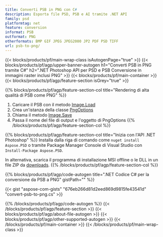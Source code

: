 ```yaml
---
title: Converti PSB in PNG con C#
description: Esporta file PSD, PSB e AI tramite .NET API
family: psd
platformtag: net
feature: conversion
informat: PSB
outformat: PNG
otherformats: BMP GIF JPEG JPEG2000 JP2 PDF PSD TIFF
url: psb-to-png/
---
```


{{< blocks/products/pf/main-wrap-class isAutogenPage="true" >}}
{{< blocks/products/pf/agp/upper-banner-autogen h1="Converti PSB in PNG tramite C#" h2=".NET Photoshop API per PSD e PSB Conversione in immagini raster inclusi PNG" >}}
{{< blocks/products/pf/main-container >}}
{{< blocks/products/pf/agp/feature-section isGrey="true" >}}

{{% blocks/products/pf/agp/feature-section-col title="Rendering di alta qualità di PSB come PNG" %}}
1. Caricare il PSB con il metodo [Image.Load](https://apiference.aspose.com/psd/net/aspose.psd/image/methods/load/index)
1. Crea un'istanza della classe [PngOptions](https://apiference.aspose.com/psd/net/aspose.psd.imageoptions/pngoptions)
1. Chiama il metodo [Image.Save](https://apiference.aspose.com/psd/net/aspose.psd/image/methods/save/index)
1. Passa il nome del file di output e l'oggetto di PngOptions
{{% /blocks/products/pf/agp/feature-section-col %}}

{{% blocks/products/pf/agp/feature-section-col title="Inizia con l'API .NET Photoshop" %}}
Installa dalla riga di comando come ```nuget install Aspose.PSD``` o tramite Package Manager Console di Visual Studio con ```Install-Package Aspose.PSD```.

In alternativa, scarica il programma di installazione MSI offline o le DLL in un file ZIP da [downloads](https://releases.aspose.com/psd/net).
{{% /blocks/products/pf/agp/feature-section-col %}}

{{% blocks/products/pf/agp/code-autogen title=".NET Codice C# per la conversione da PSB a PNG" gistPath="" %}}

{{< gist "aspose-com-gists" "676eb266d81d2eed869d9815fe43541d" "convert-psb-to-png.cs" >}}

{{% /blocks/products/pf/agp/code-autogen %}}
{{< /blocks/products/pf/agp/feature-section >}}
{{< blocks/products/pf/agp/about-file-autogen >}}
{{< blocks/products/pf/agp/other-supported-autogen >}}
{{< /blocks/products/pf/main-container >}}
{{< /blocks/products/pf/main-wrap-class >}}
